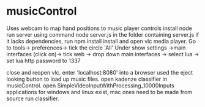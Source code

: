 # musicControl
Uses webcam to map hand positions to music player controls
install node
run server using command node server.js in the folder containing server.js
if it lacks dependencies, run npm install
install and open vlc media player. 
Go to tools->
preferences-> tick the circle 'All' Under show settings
->main interfaces (click on)-> tick web ->
drop down main interfaces -> select lua ->
set lua http password to 1337

close and reopen vlc. enter 'localhost:8080' into a browser
used the eject looking button to load up music files.
open kadenze classifier in musicControl.
open SimpleVideoInputWithProcessing_10000Inputs
applications for windows and linux exist, mac ones need to be made from source
run classifier.
